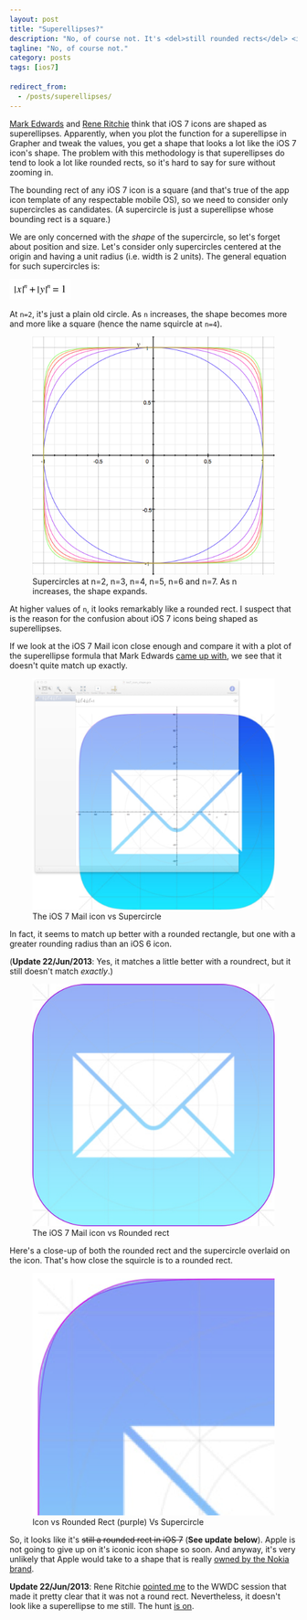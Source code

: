 ```yaml
---
layout: post
title: "Superellipses?"
description: "No, of course not. It's <del>still rounded rects</del> <ins>something else</ins> in iOS 7."
tagline: "No, of course not."
category: posts
tags: [ios7]

redirect_from:
  - /posts/superellipses/
---
```


[Mark Edwards][marcedwards superellipse tweet] and 
[Rene Ritchie][imore superellipse article] think
that iOS 7 icons are shaped as superellipses. Apparently, when you plot
the function for a superellipse in Grapher and tweak the values, you get
a shape that looks a lot like the iOS 7 icon's shape. The problem with
this methodology is that superellipses do tend to look a lot like
rounded rects, so it's hard to say for sure without zooming in.

[marcedwards superellipse tweet]: https://twitter.com/marcedwards/status/347451374214213633
[imore superellipse article]: http://www.imore.com/cracking-ios-7-icon-superellipse-formula

The bounding rect of any iOS 7 icon is a square (and that's true of the
app icon template of any respectable mobile OS), so we need to consider
only supercircles as candidates. (A supercircle is just a superellipse
whose bounding rect is a square.)

We are only concerned with the _shape_ of the supercircle, so let's forget
about position and size. Let's consider only
supercircles centered at the origin and having a unit radius (i.e. width
is 2 units). The general equation for such supercircles is:

<img src="/images/superellipses/general_supercircle_equation.png"
title="General supercircle equation" />

At `n=2`, it's just a plain old circle. As `n` increases, the shape
becomes more and more like a square (hence the name squircle at `n=4`).

<figure>
<img
src="/images/superellipses/supercircles_at_different_n.png"
title="General supercircle equation" />
<figcaption>
Supercircles at n=2, n=3, n=4, n=5, n=6 and n=7. As n increases, the shape expands.
</figcaption>
</figure>

At higher values of `n`, it looks remarkably like a rounded rect. I
suspect that is the reason for the confusion about iOS 7 icons being
shaped as superellipses.

If we look at the iOS 7 Mail icon close enough and compare it with a
plot of the superellipse formula that Mark Edwards 
[came up with][marcedwards superellipse tweet], we see
that it doesn't quite match up exactly.

<figure>
<a href="/images/superellipses/ios7_icon_vs_squircle.png">
    <img
    src="/images/superellipses/ios7_icon_vs_squircle.png"
    title="iOS 7 Mail icon vs Supercircle" />
</a>
<figcaption>
The iOS 7 Mail icon vs Supercircle
</figcaption>
</figure>

In fact, it seems to match up better with a rounded rectangle, but one
with a greater rounding radius than an iOS 6 icon.

(**Update 22/Jun/2013**: Yes, it matches a little better with a
roundrect, but it still doesn't match _exactly_.)

<figure>
<a href="/images/superellipses/ios7_icon_vs_roundrect.png">
    <img
    src="/images/superellipses/ios7_icon_vs_roundrect.png"
    title="iOS 7 Mail icon vs Rounded Rect" />
</a>
<figcaption>
The iOS 7 Mail icon vs Rounded rect
</figcaption>
</figure>

Here's a close-up of both the rounded rect and the supercircle overlaid
on the icon. That's how close the squircle is to a rounded rect.

<figure>
<a
href="/images/superellipses/ios7_icon_vs_roundrect_vs_squircle_closeup.png">
    <img
    src="/images/superellipses/ios7_icon_vs_roundrect_vs_squircle_closeup.png"
    title="iOS 7 Mail icon vs Rounded Rect vs Squircle" />
</a>
<figcaption>
Icon vs Rounded Rect (purple) Vs Supercircle
</figcaption>
</figure>

So, it looks like it's <del>still a rounded rect in iOS 7</del> 
(**See update below**). Apple is not going
to give up on it's iconic icon shape so soon. And anyway, it's very
unlikely that Apple would take to a shape that is really [owned by the
Nokia brand][own a shape].

[own a shape]: http://interuserface.net/2011/06/own-a-shape/

**Update 22/Jun/2013**: Rene Ritchie [pointed me][reneritchie wwdc tweet] to
the WWDC session that made it pretty clear that it was not a round
rect. Nevertheless, it doesn't look like a superellipse to me still. The
hunt [is on][marcedwards not-there-yet tweet].

[reneritchie wwdc tweet]: https://twitter.com/reneritchie/status/347755614866386944
[marcedwards not-there-yet tweet]: https://twitter.com/marcedwards/status/348303855152410625

